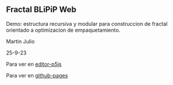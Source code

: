 ## Fractal BLiPiP Web

Demo: estructura recursiva y modular para construccion de fractal orientado a optimizacion de empaquetamiento.

Martin Julio

25-9-23


Para ver en <a href="https://editor.p5js.org/martin_julio/sketches/Xe8LTYz3J" target="_blank" rel="noopener">editor-p5js</a>

Para ver en <a href="https://mj-una.github.io/Fractal-BLiPiP-Web/" target="_blank" rel="noopener">github-pages</a>
